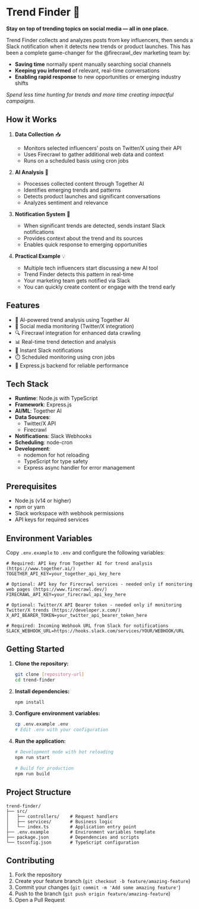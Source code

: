 # Trend Finder 🔦

**Stay on top of trending topics on social media — all in one place.**

Trend Finder collects and analyzes posts from key influencers, then sends a Slack notification when it detects new trends or product launches. This has been a complete game-changer for the @firecrawl_dev marketing team by:

- **Saving time** normally spent manually searching social channels
- **Keeping you informed** of relevant, real-time conversations
- **Enabling rapid response** to new opportunities or emerging industry shifts

_Spend less time hunting for trends and more time creating impactful campaigns._

## How it Works

1. **Data Collection** 📥
   - Monitors selected influencers' posts on Twitter/X using their API
   - Uses Firecrawl to gather additional web data and context
   - Runs on a scheduled basis using cron jobs

2. **AI Analysis** 🧠
   - Processes collected content through Together AI
   - Identifies emerging trends and patterns
   - Detects product launches and significant conversations
   - Analyzes sentiment and relevance

3. **Notification System** 📢
   - When significant trends are detected, sends instant Slack notifications
   - Provides context about the trend and its sources
   - Enables quick response to emerging opportunities

4. **Practical Example** 💡
   - Multiple tech influencers start discussing a new AI tool
   - Trend Finder detects this pattern in real-time
   - Your marketing team gets notified via Slack
   - You can quickly create content or engage with the trend early

## Features

- 🤖 AI-powered trend analysis using Together AI
- 📱 Social media monitoring (Twitter/X integration)
- 🔍 Firecrawl integration for enhanced data crawling
- 📊 Real-time trend detection and analysis
- 💬 Instant Slack notifications
- ⏱️ Scheduled monitoring using cron jobs
- 🎯 Express.js backend for reliable performance

## Tech Stack

- **Runtime**: Node.js with TypeScript
- **Framework**: Express.js
- **AI/ML**: Together AI
- **Data Sources**:
  - Twitter/X API
  - Firecrawl
- **Notifications**: Slack Webhooks
- **Scheduling**: node-cron
- **Development**:
  - nodemon for hot reloading
  - TypeScript for type safety
  - Express async handler for error management

## Prerequisites

- Node.js (v14 or higher)
- npm or yarn
- Slack workspace with webhook permissions
- API keys for required services

## Environment Variables

Copy `.env.example` to `.env` and configure the following variables:

```
# Required: API key from Together AI for trend analysis (https://www.together.ai/)
TOGETHER_API_KEY=your_together_api_key_here

# Optional: API key for Firecrawl services - needed only if monitoring web pages (https://www.firecrawl.dev/)
FIRECRAWL_API_KEY=your_firecrawl_api_key_here

# Optional: Twitter/X API Bearer token - needed only if monitoring Twitter/X trends (https://developer.x.com/)
X_API_BEARER_TOKEN=your_twitter_api_bearer_token_here

# Required: Incoming Webhook URL from Slack for notifications
SLACK_WEBHOOK_URL=https://hooks.slack.com/services/YOUR/WEBHOOK/URL
```

## Getting Started

1. **Clone the repository:**
   ```bash
   git clone [repository-url]
   cd trend-finder
   ```

2. **Install dependencies:**
   ```bash
   npm install
   ```

3. **Configure environment variables:**
   ```bash
   cp .env.example .env
   # Edit .env with your configuration
   ```

4. **Run the application:**
   ```bash
   # Development mode with hot reloading
   npm run start

   # Build for production
   npm run build
   ```

## Project Structure

```
trend-finder/
├── src/
│   ├── controllers/    # Request handlers
│   ├── services/       # Business logic
│   └── index.ts        # Application entry point
├── .env.example        # Environment variables template
├── package.json        # Dependencies and scripts
└── tsconfig.json       # TypeScript configuration
```

## Contributing

1. Fork the repository
2. Create your feature branch (`git checkout -b feature/amazing-feature`)
3. Commit your changes (`git commit -m 'Add some amazing feature'`)
4. Push to the branch (`git push origin feature/amazing-feature`)
5. Open a Pull Request
